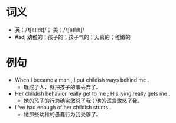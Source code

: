 # 词义
- 英：/ˈtʃaɪldɪʃ/； 美：/ˈtʃaɪldɪʃ/
- #adj 幼稚的；孩子的；孩子气的；天真的；稚嫩的
# 例句
- When I became a man , I put childish ways behind me .
	- 既成了人，就把孩子的事丢弃了。
- Her childish behavior really get to me ; His lying really gets me .
	- 她的孩子的行为确实激怒了我；他的谎言激怒了我。
- I 've had enough of her childish stunts .
	- 她那些幼稚的愚蠢行为我受够了。
